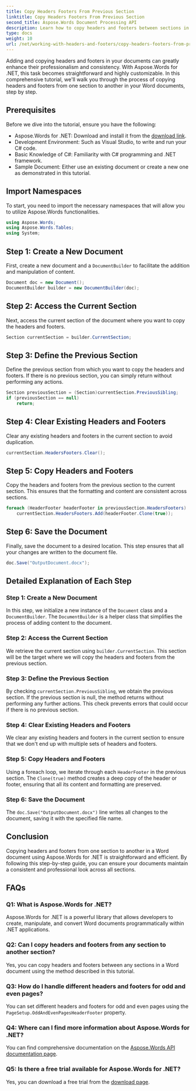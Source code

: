 ```yaml
---
title: Copy Headers Footers From Previous Section
linktitle: Copy Headers Footers From Previous Section
second_title: Aspose.Words Document Processing API
description: Learn how to copy headers and footers between sections in Word documents using Aspose.Words for .NET. This detailed guide ensures consistency and professionalism.
type: docs
weight: 10
url: /net/working-with-headers-and-footers/copy-headers-footers-from-previous-section/
---
```


Adding and copying headers and footers in your documents can greatly enhance their professionalism and consistency. With Aspose.Words for .NET, this task becomes straightforward and highly customizable. In this comprehensive tutorial, we'll walk you through the process of copying headers and footers from one section to another in your Word documents, step by step.

## Prerequisites

Before we dive into the tutorial, ensure you have the following:

- Aspose.Words for .NET: Download and install it from the [download link](https://releases.aspose.com/words/net/).
- Development Environment: Such as Visual Studio, to write and run your C# code.
- Basic Knowledge of C#: Familiarity with C# programming and .NET framework.
- Sample Document: Either use an existing document or create a new one as demonstrated in this tutorial.

## Import Namespaces

To start, you need to import the necessary namespaces that will allow you to utilize Aspose.Words functionalities.

```csharp
using Aspose.Words;
using Aspose.Words.Tables;
using System;
```

## Step 1: Create a New Document

First, create a new document and a `DocumentBuilder` to facilitate the addition and manipulation of content.

```csharp
Document doc = new Document();
DocumentBuilder builder = new DocumentBuilder(doc);
```

## Step 2: Access the Current Section

Next, access the current section of the document where you want to copy the headers and footers.

```csharp
Section currentSection = builder.CurrentSection;
```

## Step 3: Define the Previous Section

Define the previous section from which you want to copy the headers and footers. If there is no previous section, you can simply return without performing any actions.

```csharp
Section previousSection = (Section)currentSection.PreviousSibling;
if (previousSection == null)
    return;
```

## Step 4: Clear Existing Headers and Footers

Clear any existing headers and footers in the current section to avoid duplication.

```csharp
currentSection.HeadersFooters.Clear();
```

## Step 5: Copy Headers and Footers

Copy the headers and footers from the previous section to the current section. This ensures that the formatting and content are consistent across sections.

```csharp
foreach (HeaderFooter headerFooter in previousSection.HeadersFooters)
    currentSection.HeadersFooters.Add(headerFooter.Clone(true));
```

## Step 6: Save the Document

Finally, save the document to a desired location. This step ensures that all your changes are written to the document file.

```csharp
doc.Save("OutputDocument.docx");
```

## Detailed Explanation of Each Step

### Step 1: Create a New Document

In this step, we initialize a new instance of the `Document` class and a `DocumentBuilder`. The `DocumentBuilder` is a helper class that simplifies the process of adding content to the document.

### Step 2: Access the Current Section

We retrieve the current section using `builder.CurrentSection`. This section will be the target where we will copy the headers and footers from the previous section.

### Step 3: Define the Previous Section

By checking `currentSection.PreviousSibling`, we obtain the previous section. If the previous section is null, the method returns without performing any further actions. This check prevents errors that could occur if there is no previous section.

### Step 4: Clear Existing Headers and Footers

We clear any existing headers and footers in the current section to ensure that we don't end up with multiple sets of headers and footers.

### Step 5: Copy Headers and Footers

Using a foreach loop, we iterate through each `HeaderFooter` in the previous section. The `Clone(true)` method creates a deep copy of the header or footer, ensuring that all its content and formatting are preserved.

### Step 6: Save the Document

The `doc.Save("OutputDocument.docx")` line writes all changes to the document, saving it with the specified file name.

## Conclusion

Copying headers and footers from one section to another in a Word document using Aspose.Words for .NET is straightforward and efficient. By following this step-by-step guide, you can ensure your documents maintain a consistent and professional look across all sections.

## FAQs

### Q1: What is Aspose.Words for .NET?

Aspose.Words for .NET is a powerful library that allows developers to create, manipulate, and convert Word documents programmatically within .NET applications.

### Q2: Can I copy headers and footers from any section to another section?

Yes, you can copy headers and footers between any sections in a Word document using the method described in this tutorial.

### Q3: How do I handle different headers and footers for odd and even pages?

You can set different headers and footers for odd and even pages using the `PageSetup.OddAndEvenPagesHeaderFooter` property.

### Q4: Where can I find more information about Aspose.Words for .NET?

You can find comprehensive documentation on the [Aspose.Words API documentation page](https://reference.aspose.com/words/net/).

### Q5: Is there a free trial available for Aspose.Words for .NET?

Yes, you can download a free trial from the [download page](https://releases.aspose.com/).
